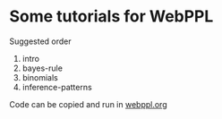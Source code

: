 # Some tutorials for WebPPL

Suggested order

1. intro
2. bayes-rule
3. binomials
4. inference-patterns

Code can be copied and run in [webppl.org](http://webppl.org)
